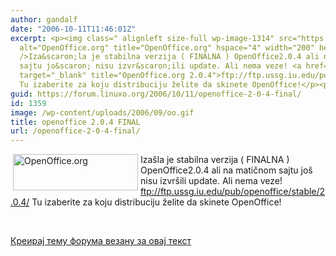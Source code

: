 ```yaml
---
author: gandalf
date: "2006-10-11T11:46:01Z"
excerpt: <p><img class=" alignleft size-full wp-image-1314" src="https://linuxo.org/wp-content/uploads/2006/09/oo.gif"
  alt="OpenOffice.org" title="OpenOffice.org" hspace="4" width="200" height="58" align="left"
  />Iza&scaron;la je stabilna verzija ( FINALNA ) OpenOffice2.0.4 ali na matičnom
  sajtu jo&scaron; nisu izvr&scaron;ili update. Ali nema veze! <a href="ftp://ftp.ussg.iu.edu/pub/openoffice/stable/2.0.4/"
  target="_blank" title="OpenOffice.org 2.0.4">ftp://ftp.ussg.iu.edu/pub/openoffice/stable/2.0.4/</a>
  Tu izaberite za koju distribuciju želite da skinete OpenOffice!</p><p>&nbsp;</p>
guid: https://forum.linuxo.org/2006/10/11/openoffice-2-0-4-final/
id: 1359
image: /wp-content/uploads/2006/09/oo.gif
title: openoffice 2.0.4 FINAL
url: /openoffice-2-0-4-final/
---
```

<img class=" alignleft size-full wp-image-1314" src="https://linuxo.org/wp-content/uploads/2006/09/oo.gif" alt="OpenOffice.org" title="OpenOffice.org" hspace="4" width="200" height="58" align="left" />Iza&scaron;la je stabilna verzija ( FINALNA ) OpenOffice2.0.4 ali na matičnom sajtu jo&scaron; nisu izvr&scaron;ili update. Ali nema veze! <a href="ftp://ftp.ussg.iu.edu/pub/openoffice/stable/2.0.4/" target="_blank" title="OpenOffice.org 2.0.4">ftp://ftp.ussg.iu.edu/pub/openoffice/stable/2.0.4/</a> Tu izaberite za koju distribuciju želite da skinete OpenOffice!

&nbsp;

<!--break-->

[Креирај тему форума везану за овај текст](https://linuxo.org/nova-tema-na-forumu/?se_pid=1359)